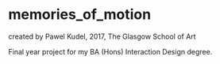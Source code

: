 # memories_of_motion

created by Pawel Kudel, 2017, The Glasgow School of Art

Final year project for my BA (Hons) Interaction Design degree.


